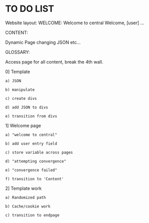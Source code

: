 # TO DO LIST

Website layout: 
WELCOME: 
  Welcome to central
  Welcome, [user] 
  ... 

CONTENT: 

  Dynamic Page changing JSON etc... 

GLOSSARY: 

  Access page for all content, break the 4th wall. 


0] Template 

	a) JSON
  
    b) manipulate 
  
    c) create divs
  
    d) add JSON to divs
  
    e) transition from divs

1] Welcome page

	a) "welcome to central"
  
  	b) add user entry field
  
  	c) store variable across pages
  
  	d) "attempting convergence"
  
  	e) "convergence failed"
  
  	f) transition to 'Content' 
  
2] Template work 
  
  	a) Randomized path 
  
  	b) Cache/cookie work
  
  	c) transition to endpage

